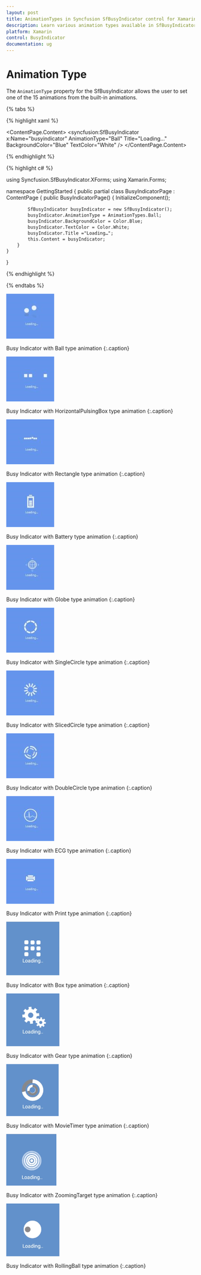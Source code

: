 ```yaml
---
layout: post
title: AnimationTypes in Syncfusion SfBusyIndicator control for Xamarin.Forms
description: Learn various animation types available in SfBusyIndicator
platform: Xamarin
control: BusyIndicator
documentation: ug
---
```

# Animation Type

The `AnimationType` property for the SfBusyIndicator allows the user to set one of the 15 animations from the built-in animations.

{% tabs %}

{% highlight xaml %}

<?xml version="1.0" encoding="utf-8"?>
<ContentPage xmlns="http://xamarin.com/schemas/2014/forms" xmlns:x="http://schemas.microsoft.com/winfx/2009/xaml" xmlns:local="clr-namespace:GettingStarted" 
	xmlns:syncfusion="clr-namespace:Syncfusion.SfBusyIndicator.XForms;assembly=Syncfusion.SfBusyIndicator.XForms"
	x:Class="GettingStarted.BusyIndicatorPage">
<ContentPage.Content>
 <syncfusion:SfBusyIndicator x:Name="busyindicator" AnimationType="Ball" Title="Loading..." BackgroundColor="Blue" TextColor="White" />	
</ContentPage.Content>
</ContentPage>

{% endhighlight %}

{% highlight c# %}

using Syncfusion.SfBusyIndicator.XForms;
using Xamarin.Forms;

namespace GettingStarted
{
	public partial class BusyIndicatorPage : ContentPage
	{
		public BusyIndicatorPage()
		{
			InitializeComponent();

			SfBusyIndicator busyIndicator = new SfBusyIndicator();
			busyIndicator.AnimationType = AnimationTypes.Ball;
			busyIndicator.BackgroundColor = Color.Blue;
			busyIndicator.TextColor = Color.White;
			busyIndicator.Title ="Loading…";
			this.Content = busyIndicator;
		}
	}
}
	
{% endhighlight %}

{% endtabs %}

![](images/ball1.png)

Busy Indicator with Ball type animation 
{:.caption}

![](images/HorizontalPulsingBox.png) 

Busy Indicator with HorizontalPulsingBox type animation 
{:.caption}

![](images/rectangle.png) 

Busy Indicator with Rectangle type animation 
{:.caption}
 
![](images/battery.png) 

Busy Indicator with Battery type animation 
{:.caption}
 
![](images/globe.png) 

Busy Indicator with Globe type animation 
{:.caption}
 
![](images/singlecircle.png) 

Busy Indicator with SingleCircle type animation 
{:.caption}

![](images/SlicedCircle.png) 

Busy Indicator with SlicedCircle type animation 
{:.caption}
 
![](images/doublecircle.png) 

Busy Indicator with DoubleCircle type animation 
{:.caption}
 
![](images/ecg.png) 

Busy Indicator with ECG type animation 
{:.caption}
 
![](images/print.png) 

Busy Indicator with Print type animation 
{:.caption}

![](images/box.png) 

Busy Indicator with Box type animation 
{:.caption}

![](images/gear.png) 

Busy Indicator with Gear type animation 
{:.caption}

![](images/timer.png) 

Busy Indicator with MovieTimer type animation 
{:.caption}

![](images/zoomingtarget.png) 

Busy Indicator with ZoomingTarget type animation 
{:.caption}

![](images/rollingball.png) 

Busy Indicator with RollingBall type animation 
{:.caption}





 
